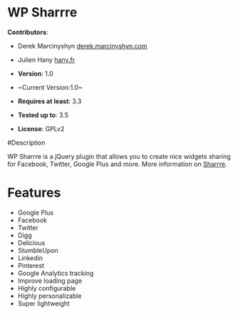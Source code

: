 # WP Sharrre

**Contributors**:

* Derek Marcinyshyn [derek.marcinyshyn.com](http://derek.marcinyshyn.com)
* Julien Hany [hany.fr](http://hany.fr)

* **Version**: 1.0
* ~Current Version:1.0~
* **Requires at least**: 3.3
* **Tested up to**: 3.5
* **License**: GPLv2

#Description

WP Sharrre is a jQuery plugin that allows you to create nice widgets sharing for Facebook, Twitter, Google Plus and more. More information on [Sharrre](http://sharrre.com/).

# Features

* Google Plus
* Facebook
* Twitter
* Digg
* Delicious
* StumbleUpon
* Linkedin
* Pinterest
* Google Analytics tracking
* Improve loading page
* Highly configurable
* Highly personalizable
* Super lightweight


